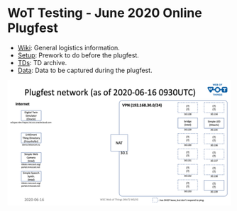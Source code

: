 # WoT Testing - June 2020 Online Plugfest 

* [Wiki](https://www.w3.org/WoT/IG/wiki/F2F_meeting,_1-12_June_2020,_Online):
  General logistics information.
* [Setup](setup.md): Prework to do before the plugfest.
* [TDs](TDs/README.md): TD archive.
* [Data](data/README.md): Data to be captured during the plugfest.

![Current Netowrk Configuration](./plugfestnetwork.png)
